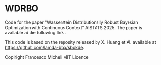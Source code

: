 # WDRBO
Code for the paper "Wasserstein Distributionally Robust Bayesian Optimization with Continuous Context" AISTATS 2025.
The paper is available at the following link . 

This code is based on the reposity released by X. Huang et Al. available at https://github.com/lamda-bbo/sbokde.

Copiright Francesco Micheli
MIT Licence
